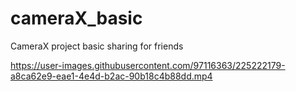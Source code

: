 # cameraX_basic
CameraX project basic sharing for friends

https://user-images.githubusercontent.com/97116363/225222179-a8ca62e9-eae1-4e4d-b2ac-90b18c4b88dd.mp4

